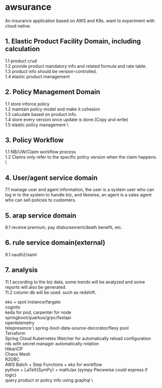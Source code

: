 # awsurance
An insurance application based on AWS and K8s. want to experiment with cloud native.


## 1. Elastic Product Facility Domain, including calculation
1.1 product crud \
1.2 provide product mandatory info and related formula and rate table. \
1.3 product info should be version-controlled. \
1.4 elastic product management

## 2. Policy Management Domain
1.1 store inforce policy \
1.2 maintain policy model and make it cohesion \
1.3 calculate based on product info. \
1.4 store every version once update is done.(Copy and write) \
1.5 elastic policy management \

## 3. Policy Workflow
1.1 NB/UW/Claim workflow process \
1.2 Claims only refer to the specific policy version when the claim happens. \
      
## 4. User/agent service domain
7.1 manage user and agent information, the user is a system user who can log in to the system to handle biz, and likewise, an agent is a sales agent who can sell policies to customers.

## 5. arap service domain
8.1 receive premium, pay disbursement/death benefit, etc.
   
## 6. rule service domain(external)
9.1 oauth2/saml

## 7. analysis
11.1 according to the biz data, some trends will be analyzed and some reports will also be generated. \
11.2 column db will be used. such as redshift.


eks + spot instance/fargate \
cognito \
keda for pod, carpenter for node \
springboot/quarkus/grpc/fastapi \
opentelemetry \
telepresence  \ 
spring-boot-data-source-decorator/flexy pool \
Terraform \
Spring Cloud Kubernetes Watcher for automatically reload configuration \
rds with secret manager automatically rotation \
HikariCP \
Chaos Mesh \
R2DBC \
AWS Batch + Step Functions + eks for workflow \
python + LaTeX(SymPy) + mathJax (sympy Piecewise could express if logic) \
query product or policy info using graphql \
